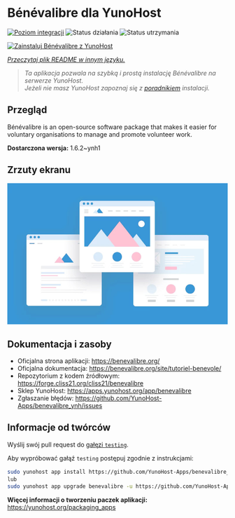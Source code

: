 <!--
To README zostało automatycznie wygenerowane przez <https://github.com/YunoHost/apps/tree/master/tools/readme_generator>
Nie powinno być ono edytowane ręcznie.
-->

# Bénévalibre dla YunoHost

[![Poziom integracji](https://apps.yunohost.org/badge/integration/benevalibre)](https://ci-apps.yunohost.org/ci/apps/benevalibre/)
![Status działania](https://apps.yunohost.org/badge/state/benevalibre)
![Status utrzymania](https://apps.yunohost.org/badge/maintained/benevalibre)

[![Zainstaluj Bénévalibre z YunoHost](https://install-app.yunohost.org/install-with-yunohost.svg)](https://install-app.yunohost.org/?app=benevalibre)

*[Przeczytaj plik README w innym języku.](./ALL_README.md)*

> *Ta aplikacja pozwala na szybką i prostą instalację Bénévalibre na serwerze YunoHost.*  
> *Jeżeli nie masz YunoHost zapoznaj się z [poradnikiem](https://yunohost.org/install) instalacji.*

## Przegląd

Bénévalibre is an open-source software package that makes it easier for voluntary organisations to manage and promote volunteer work.


**Dostarczona wersja:** 1.6.2~ynh1

## Zrzuty ekranu

![Zrzut ekranu z Bénévalibre](./doc/screenshots/example.jpg)

## Dokumentacja i zasoby

- Oficjalna strona aplikacji: <https://benevalibre.org/>
- Oficjalna dokumentacja: <https://benevalibre.org/site/tutoriel-benevole/>
- Repozytorium z kodem źródłowym: <https://forge.cliss21.org/cliss21/benevalibre>
- Sklep YunoHost: <https://apps.yunohost.org/app/benevalibre>
- Zgłaszanie błędów: <https://github.com/YunoHost-Apps/benevalibre_ynh/issues>

## Informacje od twórców

Wyślij swój pull request do [gałęzi `testing`](https://github.com/YunoHost-Apps/benevalibre_ynh/tree/testing).

Aby wypróbować gałąź `testing` postępuj zgodnie z instrukcjami:

```bash
sudo yunohost app install https://github.com/YunoHost-Apps/benevalibre_ynh/tree/testing --debug
lub
sudo yunohost app upgrade benevalibre -u https://github.com/YunoHost-Apps/benevalibre_ynh/tree/testing --debug
```

**Więcej informacji o tworzeniu paczek aplikacji:** <https://yunohost.org/packaging_apps>
